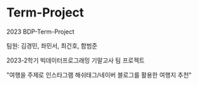 # Term-Project
2023 BDP-Term-Project

팀원: 김경민, 좌민서, 최건호, 함범준

2023-2학기 빅데이터프로그래밍 기말고사 팀 프로젝트

"여행을 주제로 인스타그램 해쉬태그/네이버 블로그를 활용한 여행지 추천"
